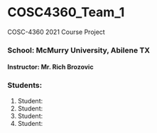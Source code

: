 # COSC4360_Team_1
COSC-4360 2021 Course Project

### School:  McMurry University, Abilene TX
#### Instructor: Mr. Rich Brozovic
### Students:
1. Student: 
2. Student: 
3. Student: 
4. Student: 

